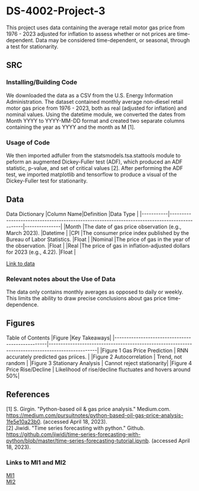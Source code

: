 # DS-4002-Project-3
This project uses data containing the average retail motor gas price from 1976 - 2023 adjusted for inflation to assess whether or not prices are time-dependent. Data may be considered time-dependent, or seasonal, through a test for stationarity. 

## SRC
### Installing/Building Code
  We downloaded the data as a CSV from the U.S. Energy Information Administration. The dataset contained monthly average non-diesel retail motor gas price from 1976 - 2023, both as real (adjusted for inflation) and nominal values. Using the datetime module, we converted the dates from Month YYYY to YYYY-MM-DD format and created two separate columns containing the year as YYYY and the month as M [1].


### Usage of Code
  We then imported adfuller from the statsmodels.tsa.stattools module to peform an augmented Dickey-Fuller test (ADF), which produced an ADF statistic, p-value, and set of critical values [2]. After performing the ADF test, we imported matplotlib and tensorflow to produce a visual of the Dickey-Fuller test for stationarity. 

## Data
Data Dictionary
|Column Name|Definition                                                                                    |Data Type      | 
|-----------|----------------------------------------------------------------------------------------------|---------------|
|Month |The date of gas price observation (e.g., March 2023).                             |Datetime        |
|CPI |The consumer price index published by the Bureau of Labor Statistics.    |Float        |
|Nominal      |The price of gas in the year of the observation.  |Float      |
|Real      |The price of gas in inflation-adjusted dollars for 2023 (e.g., 4.22).     |Float         |

[Link to data](https://github.com/avneetch/DS-4002-Project-3/blob/3715b5e2e6df349ab240e39c4735fe80adb80e76/Data/real_gas.csv)


### Relevant notes about the Use of Data
  The data only contains monthly averages as opposed to daily or weekly. This limits the ability to draw precise conclusions about gas price time-dependence. 

## Figures
Table of Contents
|Figure     |Key Takeaways| 
|-------------------------------------------------|--------------------------------------------------------------------------------------------------|
|Figure 1 Gas Price Prediction                   | RNN accurately predicted gas priices. |
|Figure 2 Autocorrelation                  | Trend, not random |
|Figure 3 Stationary Analysis | Cannot reject stationarity|
|Figure 4 Price Rise/Decline | Likelihood of rise/decline fluctuates and hovers around 50%|

## References
[1] S. Girgin. "Python-based oil & gas price analysis." Medium.com. https://medium.com/pursuitnotes/python-based-oil-gas-price-analysis-1fe5e10a23b0. (accessed April 18, 2023).   
[2] Jiwidi. "Time series forecasting with python." Github. https://github.com/jiwidi/time-series-forecasting-with-python/blob/master/time-series-forecasting-tutorial.ipynb. (accessed April 18, 2023).  


### Links to MI1 and MI2
[MI1](https://docs.google.com/document/d/16KW47FVTcNRLVW94Ycd_IxVnLPN2BU77JGky71UFqJQ/edit?usp=share_link)  
[MI2](https://docs.google.com/document/d/1_ug_r5ILIBxlOvBHoCTClUHNrOUrktU2ir1bjQX7YkU/edit?usp=share_link)
